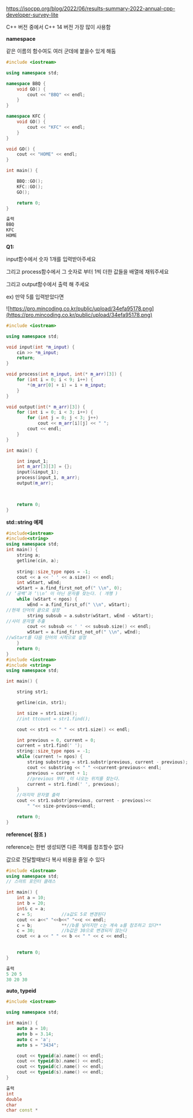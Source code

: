 https://isocpp.org/blog/2022/06/results-summary-2022-annual-cpp-developer-survey-lite

C++ 버전 중에서 C++ 14 버전 가장 많이 사용함

**namespace**

같은 이름의 함수여도 여러 군데에 붙을수 있게 해둠

```cpp
#include <iostream>

using namespace std;

namespace BBQ {
	void GO() {
		cout << "BBQ" << endl;
	}
}

namespace KFC {
	void GO() {
		cout << "KFC" << endl;
	}
}

void GO() {
	cout << "HOME" << endl;
}

int main() {

	BBQ::GO();
	KFC::GO();
	GO();

	return 0;
}

출력
BBQ
KFC
HOME
```

**Q1:**

input함수에서 숫자 1개를 입력받아주세요

그리고 process함수에서 그 숫자로 부터 1씩 더한 값들을 배열에 채워주세요

그리고 output함수에서 출력 해 주세요

ex) 만약 5를 입력받았다면

![https://pro.mincoding.co.kr/public/upload/34efa95178.png](https://pro.mincoding.co.kr/public/upload/34efa95178.png)

```cpp
#include <iostream>

using namespace std;

void input(int *m_input) {
	cin >> *m_input;
	return;
}

void process(int m_input, int(* m_arr)[3]) {
	for (int i = 0; i < 9; i++) {
		*(m_arr[0] + i) = i + m_input;
	}
}

void output(int(* m_arr)[3]) {
	for (int i = 0; i < 3; i++) {
		for (int j = 0; j < 3; j++)
			cout << m_arr[i][j] << " ";
		cout << endl;
	}
}

int main() {

	int input_1;
	int m_arr[3][3] = {};
	input(&input_1);
	process(input_1, m_arr);
	output(m_arr);

	

	return 0;
}
```

**std::string 예제**

```cpp
#include<iostream>
#include<string>
using namespace std;
int main() {
	string a;
	getline(cin, a);
	
	string::size_type npos = -1;
	cout << a << ' ' << a.size() << endl;
	int wStart, wEnd;
	wStart = a.find_first_not_of(" \\n", 0); 
// ‘공백‘과 ‘\\n’ 이 아닌 문자를 찾는다. ( 개행 )
	while (wStart < npos) {
		wEnd = a.find_first_of(" \\n", wStart); 
//현재 단어의 끝으로 설정
		string subsub = a.substr(wStart, wEnd - wStart); 
//사이 문자열 추출
		cout << subsub << ' ' << subsub.size() << endl;
		wStart = a.find_first_not_of(" \\n", wEnd); 
//wStart를 다음 단어의 시작으로 설정
	}
	return 0;
}
#include <iostream>
#include <string>
using namespace std;

int main() {

	string str1;

	getline(cin, str1);

	int size = str1.size();
	//int ttcount = str1.find();

	cout << str1 << " " << str1.size() << endl;

	int previous = 0, current = 0;
	current = str1.find(' ');
	string::size_type npos = -1;
	while (current != npos) {
		string substring = str1.substr(previous, current - previous);
		cout << substring << " " <<current-previous<< endl;
		previous = current + 1;
		//previous 부터 ,이 나오는 위치를 찾는다.
		current = str1.find(' ', previous);
	}
	//마지막 문자열 출력
	cout << str1.substr(previous, current - previous)<<
		" "<< size-previous<<endl;

	return 0;
}
```

**reference( 참조 )**

reference는 한번 생성되면 다른 객체를 참조할수 없다

값으로 전달할때보다 복사 비용을 줄일 수 있다

```cpp
#include <iostream>
using namespace std;
// 스마트 포인터 클래스

int main() {
    int a = 10;
    int b = 20;
    int& c = a;
    c = 5;           //a값도 5로 변경된다                      
    cout << a<<" "<<b<<" "<<c << endl;     
    c = b;           **//b를 넣어지만 c는 계속 a를 참조하고 있다**
    c = 30;          //b값은 30으로 변경되지 않는다
    cout << a << " " << b << " " << c << endl;
    

    return 0;
}

출력
5 20 5
30 20 30
```

**auto, typeid**

```cpp
#include <iostream>

using namespace std;

int main() {
	auto a = 10;
	auto b = 3.14;
	auto c = 'a';
	auto s = "3434";

	cout << typeid(a).name() << endl;
	cout << typeid(b).name() << endl;
	cout << typeid(c).name() << endl;
	cout << typeid(s).name() << endl;
}

출력
int
double
char
char const *
```